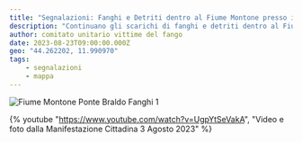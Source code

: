 ```yaml
---
title: "Segnalazioni: Fanghi e Detriti dentro al Fiume Montone presso il Ponte Braldo"
description: "Continuano gli scarichi di fanghi e detriti dentro al Fiume Montone presso il Ponte Braldo"
author: comitato unitario vittime del fango
date: 2023-08-23T09:00:00.000Z
geo: "44.262202, 11.990970"
tags: 
    - segnalazioni
    - mappa
---
```


![](/static/img/ponte-braldo-montone-fanghi-01.jpg "Fiume Montone Ponte Braldo Fanghi 1")

{% youtube "https://www.youtube.com/watch?v=UgpYtSeVakA", "Video e foto dalla Manifestazione Cittadina 3 Agosto 2023" %}
